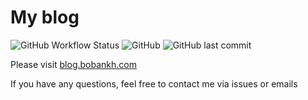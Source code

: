 # My blog

![GitHub Workflow Status](https://img.shields.io/github/workflow/status/BobAnkh/bobankh.github.io/Pelican%20site%20CI)
![GitHub](https://img.shields.io/github/license/BobAnkh/bobankh.github.io)
![GitHub last commit](https://img.shields.io/github/last-commit/BobAnkh/bobankh.github.io)

Please visit [blog.bobankh.com](https://blog.bobankh.com)

If you have any questions, feel free to contact me via issues or emails
